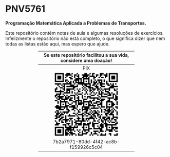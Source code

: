 # PNV5761

**Programação Matemática Aplicada a Problemas de Transportes.**

Este repositório contém notas de aula e algumas resoluções de exercícios.
Infelizmente o repositório não está completo, o que significa dizer que nem todas as listas estão aqui, mas espero que ajude.

<div align="center">
   <table style="width: 300px; border: none;">
      <thead>
         <tr>
            <th colspan="2" style="text-align: center;">Se este repositório facilitou a sua vida, considere uma doação!</th>
         </tr>
      </thead>
      <tbody>
         <tr>
            <td style="text-align: center;">PIX</td>
         </tr>
         <tr>
            <td style="text-align: center;"><img alt="PIX QR Code" src="https://raw.githubusercontent.com/Gui-FernandesBR/PNV5761/refs/heads/master/.github/pix.png?token=GHSAT0AAAAAACTACGACCI2KJXLVL7H5MYD2ZZIDSEQ" width="200" height="200"></td>
         </tr>
         <tr>
            <td style="text-align: center;">7b2a7971-80dd-4f42-ac8b-f159926c5c04</td>
         </tr>
      </tbody>
   </table>
</div>
